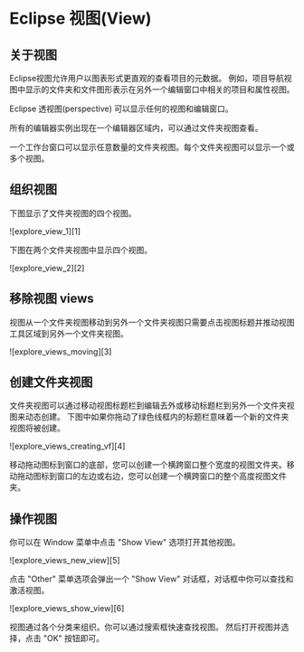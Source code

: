 # Eclipse 视图(View)

## 关于视图

Eclipse视图允许用户以图表形式更直观的查看项目的元数据。 例如，项目导航视图中显示的文件夹和文件图形表示在另外一个编辑窗口中相关的项目和属性视图。

Eclipse 透视图(perspective) 可以显示任何的视图和编辑窗口。

所有的编辑器实例出现在一个编辑器区域内，可以通过文件夹视图查看。

一个工作台窗口可以显示任意数量的文件夹视图。每个文件夹视图可以显示一个或多个视图。

## 组织视图

下图显示了文件夹视图的四个视图。

![explore_view_1][1]

下图在两个文件夹视图中显示四个视图。

![explore_view_2][2]

## 移除视图 views

视图从一个文件夹视图移动到另外一个文件夹视图只需要点击视图标题并推动视图工具区域到另外一个文件夹视图。

![explore_views_moving][3]

## 创建文件夹视图

文件夹视图可以通过移动视图标题栏到编辑去外或移动标题栏到另外一个文件夹视图来动态创建。 下图中如果你拖动了绿色线框内的标题栏意味着一个新的文件夹视图将被创建。

![explore_views_creating_vf][4]

移动拖动图标到窗口的底部，您可以创建一个横跨窗口整个宽度的视图文件夹。移动拖动图标到窗口的左边或右边，您可以创建一个横跨窗口的整个高度视图文件夹。

## 操作视图

你可以在 Window 菜单中点击 "Show View" 选项打开其他视图。

![explore_views_new_view][5]

点击 "Other" 菜单选项会弹出一个 "Show View" 对话框，对话框中你可以查找和激活视图。

![explore_views_show_view][6]

视图通过各个分类来组织。你可以通过搜索框快速查找视图。 然后打开视图并选择，点击 "OK" 按钮即可。